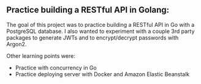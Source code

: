 ## Practice building a RESTful API in Golang:

The goal of this project was to practice building a RESTful API in Go with a PostgreSQL database.
I also wanted to experiment with a couple 3rd party packages to generate JWTs and to encrypt/decrypt passwords with Argon2.

Other learning points were:
* Practice with concurrency in Go
* Practice deploying server with Docker and Amazon Elastic Beanstalk
